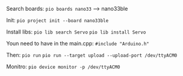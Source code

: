 

Search boards:
`pio boards nano33`
--> nano33ble

Init:
`pio project init --board nano33ble`

Install libs:
`pio lib search Servo`
`pio lib install Servo`

Youn need to have in the main.cpp:
`#include "Arduino.h"`


Then:
`pio run`
`pio run --target upload --upload-port /dev/ttyACM0`

Monitro:
`pio device monitor -p /dev/ttyACM0`
